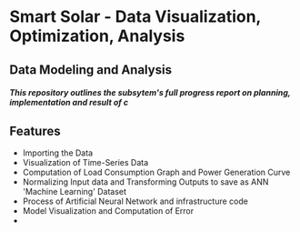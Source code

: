 # Smart Solar - Data Visualization, Optimization, Analysis
## Data Modeling and Analysis
##### This repository outlines the subsytem's full progress report on planning, implementation and result of c
## Features
- Importing the Data
- Visualization of Time-Series Data 
- Computation of Load Consumption Graph and Power Generation Curve
- Normalizing Input data and Transforming Outputs to save as ANN 'Machine Learning' Dataset
- Process of Artificial Neural Network and infrastructure code
- Model Visualization and Computation of Error
- 